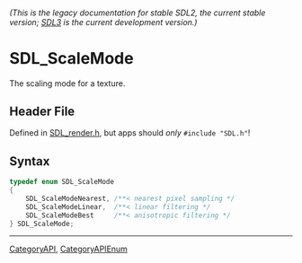 ###### (This is the legacy documentation for stable SDL2, the current stable version; [SDL3](https://wiki.libsdl.org/SDL3/) is the current development version.)
# SDL_ScaleMode

The scaling mode for a texture.

## Header File

Defined in [SDL_render.h](https://github.com/libsdl-org/SDL/blob/SDL2/include/SDL_render.h), but apps should _only_ `#include "SDL.h"`!

## Syntax

```c
typedef enum SDL_ScaleMode
{
    SDL_ScaleModeNearest, /**< nearest pixel sampling */
    SDL_ScaleModeLinear,  /**< linear filtering */
    SDL_ScaleModeBest     /**< anisotropic filtering */
} SDL_ScaleMode;
```

----
[CategoryAPI](CategoryAPI), [CategoryAPIEnum](CategoryAPIEnum)

